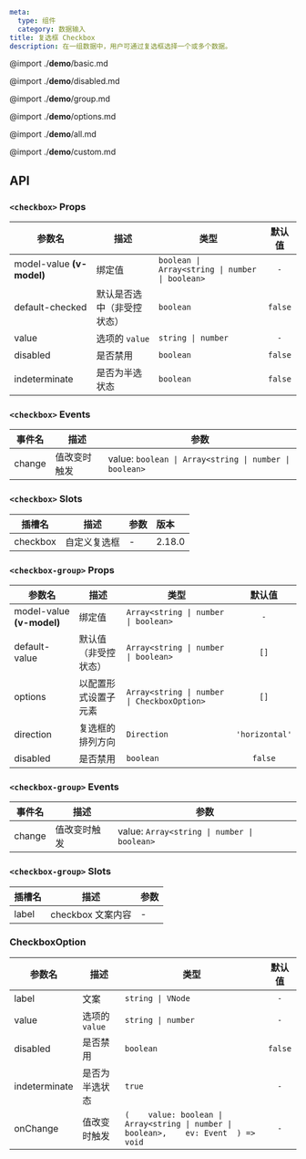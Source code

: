 ```yaml
meta:
  type: 组件
  category: 数据输入
title: 复选框 Checkbox
description: 在一组数据中，用户可通过复选框选择一个或多个数据。
```

@import ./__demo__/basic.md

@import ./__demo__/disabled.md

@import ./__demo__/group.md

@import ./__demo__/options.md

@import ./__demo__/all.md

@import ./__demo__/custom.md

## API


### `<checkbox>` Props

|参数名|描述|类型|默认值|
|---|---|---|:---:|
|model-value **(v-model)**|绑定值|`boolean \| Array<string \| number \| boolean>`|`-`|
|default-checked|默认是否选中（非受控状态）|`boolean`|`false`|
|value|选项的 `value`|`string \| number`|`-`|
|disabled|是否禁用|`boolean`|`false`|
|indeterminate|是否为半选状态|`boolean`|`false`|
### `<checkbox>` Events

|事件名|描述|参数|
|---|---|---|
|change|值改变时触发|value: `boolean \| Array<string \| number \| boolean>`|
### `<checkbox>` Slots

|插槽名|描述|参数|版本|
|---|:---:|---|:---|
|checkbox|自定义复选框|-|2.18.0|




### `<checkbox-group>` Props

|参数名|描述|类型|默认值|
|---|---|---|:---:|
|model-value **(v-model)**|绑定值|`Array<string \| number \| boolean>`|`-`|
|default-value|默认值（非受控状态）|`Array<string \| number \| boolean>`|`[]`|
|options|以配置形式设置子元素|`Array<string \| number \| CheckboxOption>`|`[]`|
|direction|复选框的排列方向|`Direction`|`'horizontal'`|
|disabled|是否禁用|`boolean`|`false`|
### `<checkbox-group>` Events

|事件名|描述|参数|
|---|---|---|
|change|值改变时触发|value: `Array<string \| number \| boolean>`|
### `<checkbox-group>` Slots

|插槽名|描述|参数|
|---|:---:|---|
|label|checkbox 文案内容|-|




### CheckboxOption

|参数名|描述|类型|默认值|
|---|---|---|:---:|
|label|文案|`string \| VNode`|`-`|
|value|选项的 `value`|`string \| number`|`-`|
|disabled|是否禁用|`boolean`|`false`|
|indeterminate|是否为半选状态|`true`|`-`|
|onChange|值改变时触发|`(    value: boolean \| Array<string \| number \| boolean>,    ev: Event  ) => void`|`-`|


